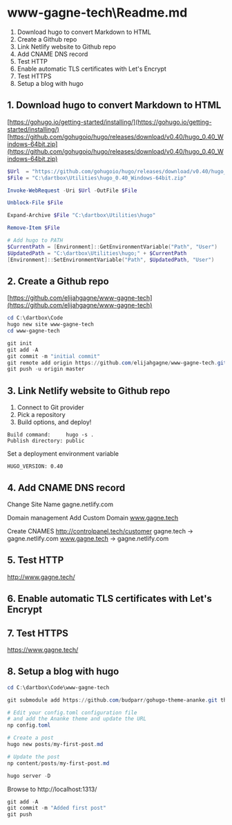 
# www-gagne-tech\Readme.md

1. Download hugo to convert Markdown to HTML
1. Create a Github repo
1. Link Netlify website to Github repo
1. Add CNAME DNS record
1. Test HTTP
1. Enable automatic TLS certificates with Let's Encrypt
1. Test HTTPS
1. Setup a blog with hugo


## 1. Download hugo to convert Markdown to HTML

[https://gohugo.io/getting-started/installing/](https://gohugo.io/getting-started/installing/)
[https://github.com/gohugoio/hugo/releases/download/v0.40/hugo_0.40_Windows-64bit.zip](https://github.com/gohugoio/hugo/releases/download/v0.40/hugo_0.40_Windows-64bit.zip)

```powershell
$Url  = "https://github.com/gohugoio/hugo/releases/download/v0.40/hugo_0.40_Windows-64bit.zip"
$File = "C:\dartbox\Utilities\hugo_0.40_Windows-64bit.zip"

Invoke-WebRequest -Uri $Url -OutFile $File

Unblock-File $File

Expand-Archive $File "C:\dartbox\Utilities\hugo"

Remove-Item $File

# Add hugo to PATH
$CurrentPath = [Environment]::GetEnvironmentVariable("Path", "User")
$UpdatedPath = "C:\dartbox\Utilities\hugo;" + $CurrentPath
[Environment]::SetEnvironmentVariable("Path", $UpdatedPath, "User")
```


## 2. Create a Github repo

[https://github.com/elijahgagne/www-gagne-tech](https://github.com/elijahgagne/www-gagne-tech)

```powershell
cd C:\dartbox\Code
hugo new site www-gagne-tech
cd www-gagne-tech

git init
git add -A
git commit -m "initial commit"
git remote add origin https://github.com/elijahgagne/www-gagne-tech.git
git push -u origin master
```


## 3. Link Netlify website to Github repo

1. Connect to Git provider
2. Pick a repository
3. Build options, and deploy!

```
Build command:     hugo -s .
Publish directory: public
```

Set a deployment environment variable
```
HUGO_VERSION: 0.40
```

## 4. Add CNAME DNS record

Change Site Name
gagne.netlify.com

Domain management
Add Custom Domain
www.gagne.tech

Create CNAMES
http://controlpanel.tech/customer
gagne.tech     -> gagne.netlify.com
www.gagne.tech -> gagne.netlify.com


## 5. Test HTTP

http://www.gagne.tech/


## 6. Enable automatic TLS certificates with Let's Encrypt


## 7. Test HTTPS

https://www.gagne.tech/


## 8. Setup a blog with hugo

```powershell
cd C:\dartbox\Code\www-gagne-tech

git submodule add https://github.com/budparr/gohugo-theme-ananke.git themes/ananke

# Edit your config.toml configuration file
# and add the Ananke theme and update the URL
np config.toml

# Create a post
hugo new posts/my-first-post.md

# Update the post
np content/posts/my-first-post.md

hugo server -D
```

Browse to http://localhost:1313/

```powershell
git add -A
git commit -m "Added first post"
git push
```
